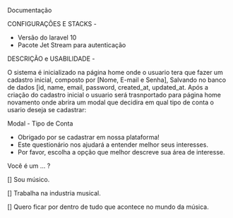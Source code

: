 Documentação 

CONFIGURAÇÕES E STACKS  -
- Versão do laravel 10
- Pacote Jet Stream para autenticação

DESCRIÇÃO e USABILIDADE -

O sistema é inicializado na página home onde o usuario tera que fazer um cadastro inicial,
composto por [Nome, E-mail e Senha], Salvando no banco de dados [id, name, email, password, created_at, updated_at.
Após a criação do cadastro inicial o usuario será trasnportado para página home novamento onde abrira um modal que decidira em qual tipo de conta o usario deseja se cadastrar:

Modal - Tipo de Conta
- Obrigado por se cadastrar em nossa plataforma!
- Este questionário nos ajudará a entender melhor seus interesses.
- Por favor, escolha a opção que melhor descreve sua área de interesse.

Você é um ... ? 

[] Sou músico.

[] Trabalha na industria musical. 

[] Quero ficar por dentro de tudo que acontece no mundo da música.


